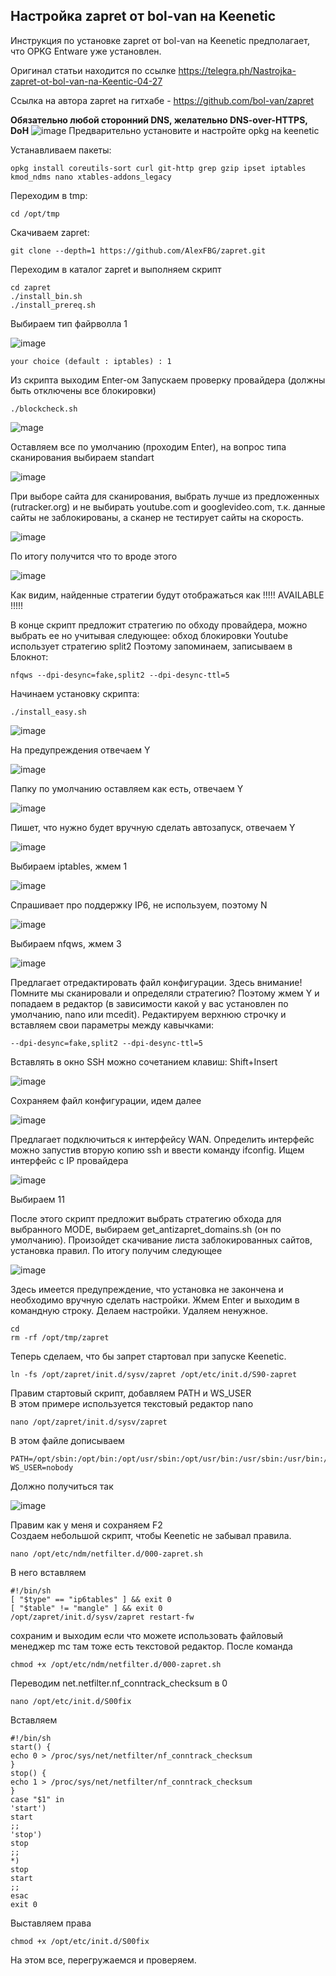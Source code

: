 ## Настройка zapret от bol-van на Keenetic

Инструкция по установке zapret от bol-van на Keenetic предполагает, что OPKG Entware уже установлен.

Оригинал статьи находится по ссылке https://telegra.ph/Nastrojka-zapret-ot-bol-van-na-Keentic-04-27

Ссылка на автора zapret на гитхабе - https://github.com/bol-van/zapret

**Обязательно любой сторонний DNS, желательно DNS-over-HTTPS, DoH**
![image](img/dns.png)
Предварительно установите и настройте opkg на keenetic  
  
Устанавливаем пакеты:

    opkg install coreutils-sort curl git-http grep gzip ipset iptables kmod_ndms nano xtables-addons_legacy
Переходим в tmp:

    cd /opt/tmp
Скачиваем zapret:

    git clone --depth=1 https://github.com/AlexFBG/zapret.git
Переходим в каталог zapret и выполняем скрипт

    cd zapret
    ./install_bin.sh
    ./install_prereq.sh

Выбираем тип файрволла 1

![image](/img/s1.png)

    your choice (default : iptables) : 1
Из скрипта выходим Enter-ом
Запускаем проверку провайдера (должны быть отключены все блокировки)

    ./blockcheck.sh
![mage](/img/s2.png)

Оставляем все по умолчанию (проходим Enter), на вопрос типа сканирования выбираем standart

![image](/img/s3.png)

При выборе сайта для сканирования, выбрать лучше из предложенных (rutracker.org) и не выбирать youtube.com и googlevideo.com, т.к. данные сайты не заблокированы, а сканер не тестирует сайты на скорость. 

![image](/img/s4.png)

По итогу получится что то вроде этого

![image](/img/s5.png)

Как видим, найденные стратегии будут отображаться как !!!!! AVAILABLE !!!!!

В конце скрипт предложит стратегию по обходу провайдера, можно выбрать ее но учитывая следующее: обход блокировки Youtube использует стратегию split2
Поэтому запоминаем, записываем в Блокнот:

    nfqws --dpi-desync=fake,split2 --dpi-desync-ttl=5
    
Начинаем установку скрипта:

    ./install_easy.sh
    
![image](/img/i1.png)

На предупреждения отвечаем Y

![image](/img/i2.png)

Папку по умолчанию оставляем как есть, отвечаем Y

![image](/img/i3.png)

Пишет, что нужно будет вручную сделать автозапуск, отвечаем Y

![image](/img/i4.png)

Выбираем iptables, жмем 1

![image](/img/i5.png)

Спрашивает про поддержку IP6, не используем, поэтому N

![image](/img/i6.png)

Выбираем nfqws, жмем 3

![image](/img/i7.png)

Предлагает отредактировать файл конфигурации. Здесь внимание! Помните мы сканировали и определяли стратегию? Поэтому жмем Y и попадаем в редактор (в зависимости какой у вас установлен по умолчанию, nano или mcedit). Редактируем верхнюю строчку и вставляем свои параметры между кавычками:

    --dpi-desync=fake,split2 --dpi-desync-ttl=5
    
Вставлять в окно SSH можно сочетанием клавиш: Shift+Insert

![image](/img/i8.png)

Сохраняем файл конфигурации, идем далее

![image](/img/i9.png)

Предлагает подключиться к интерфейсу WAN. Определить интерфейс можно запустив вторую копию ssh и ввести команду ifconfig. Ищем интерфейс с IP провайдера

![image](/img/i9_1.png)

Выбираем 11

После этого скрипт предложит выбрать стратегию обхода для выбранного MODE, выбираем get_antizapret_domains.sh (он по умолчанию). Произойдет скачивание листа заблокированных сайтов, установка правил. По итогу получим следующее

![image](/img/i10.png)

Здесь имеется предупреждение, что установка не закончена и необходимо вручную сделать настройки. Жмем Enter и выходим в командную строку. Делаем настройки.
Удаляем ненужное.

    cd  
    rm -rf /opt/tmp/zapret
Теперь сделаем, что бы запрет стартовал при запуске Keenetic.

    ln -fs /opt/zapret/init.d/sysv/zapret /opt/etc/init.d/S90-zapret
Правим стартовый скрипт, добавляем PATH и WS_USER  
В этом примере используется текстовый редактор nano

    nano /opt/zapret/init.d/sysv/zapret
В этом файле дописываем

    PATH=/opt/sbin:/opt/bin:/opt/usr/sbin:/opt/usr/bin:/usr/sbin:/usr/bin:/sbin:/bin
    WS_USER=nobody
Должно получиться так

![image](/img/i11.png)

Правим как у меня и сохраняем F2  
Создаем небольшой скрипт, чтобы Keenetic не забывал правила.

    nano /opt/etc/ndm/netfilter.d/000-zapret.sh

В него вставляем

    #!/bin/sh 
    [ "$type" == "ip6tables" ] && exit 0
    [ "$table" != "mangle" ] && exit 0
    /opt/zapret/init.d/sysv/zapret restart-fw

сохраним и выходим если что можете использовать файловый менеджер mc там тоже есть текстовой редактор. После команда

    chmod +x /opt/etc/ndm/netfilter.d/000-zapret.sh

Переводим net.netfilter.nf_conntrack_checksum в 0

    nano /opt/etc/init.d/S00fix

Вставляем
   
	#!/bin/sh  
	start() {  
	echo 0 > /proc/sys/net/netfilter/nf_conntrack_checksum  
	}  
	stop() {  
	echo 1 > /proc/sys/net/netfilter/nf_conntrack_checksum  
	}  
	case "$1" in  
	'start')  
	start  
	;;  
	'stop')  
	stop  
	;;  
	*)  
	stop  
	start  
	;;  
	esac  
	exit 0

Выставляем права    

    chmod +x /opt/etc/init.d/S00fix

На этом все, перегружаемся и проверяем.
